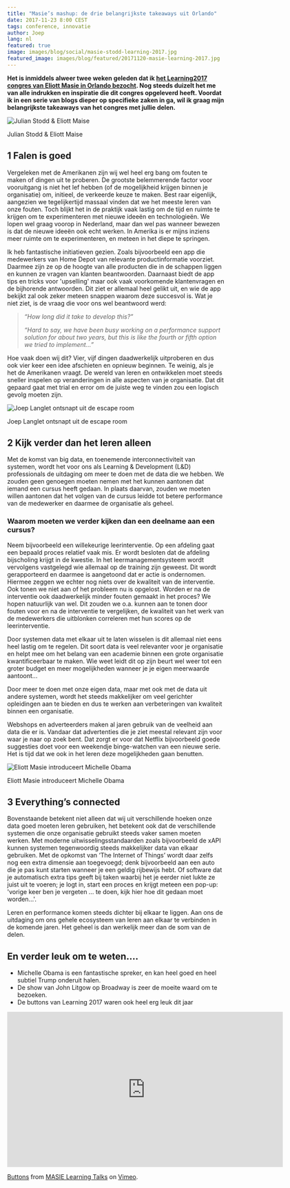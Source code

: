 ```yaml
---
title: "Masie’s mashup: de drie belangrijkste takeaways uit Orlando"
date: 2017-11-23 8:00 CEST
tags: conference, innovatie
author: Joep
lang: nl
featured: true
image: images/blog/social/masie-stodd-learning-2017.jpg
featured_image: images/blog/featured/20171120-masie-learning-2017.jpg
---
```


**Het is inmiddels alweer twee weken geleden dat ik [het Learning2017 congres van Eliott Masie in Orlando bezocht](/blog/masie-over-masie-learning-2017/). Nog steeds duizelt het me van alle indrukken en inspiratie die dit congres opgeleverd heeft. Voordat ik in een serie van blogs dieper op specifieke zaken in ga, wil ik graag mijn belangrijkste takeaways van het congres met jullie delen.**

![Julian Stodd & Eliott Maise](/images/blog/masie-learning-2017-julian-stodd.jpg)
<p class="caption">Julian Stodd & Eliott Maise</p>

## 1 Falen is goed

Vergeleken met de Amerikanen zijn wij wel heel erg bang om fouten te maken of dingen uit te proberen. De grootste belemmerende factor voor vooruitgang is niet het lef hebben (of de mogelijkheid krijgen binnen je organisatie) om, initieel, de verkeerde keuze te maken. Best raar eigenlijk, aangezien we tegelijkertijd massaal vinden dat we het meeste leren van onze fouten. Toch blijkt het in de praktijk vaak lastig om de tijd en ruimte te krijgen om te experimenteren met nieuwe ideeën en technologieën. We lopen wel graag voorop in Nederland, maar dan wel pas wanneer bewezen is dat de nieuwe ideeën ook echt werken. In Amerika is er mijns inziens meer ruimte om te experimenteren, en meteen in het diepe te springen.

Ik heb fantastische initiatieven gezien. Zoals bijvoorbeeld een app die medewerkers van Home Depot van relevante productinformatie voorziet. Daarmee zijn ze op de hoogte van alle producten die in de schappen liggen en kunnen ze vragen van klanten beantwoorden. Daarnaast biedt de app tips en tricks voor 'upselling' maar ook vaak voorkomende klantenvragen en de bijhorende antwoorden. Dit ziet er allemaal heel gelikt uit, en wie de app bekijkt zal ook zeker meteen snappen waarom deze succesvol is. Wat je niet ziet, is de vraag die voor ons wel beantwoord werd:

>*“How long did it take to develop this?”*
>
>*“Hard to say, we have been busy working on a performance support solution for about two years, but this is like the fourth or fifth option we tried to implement…”*

Hoe vaak doen wij dit? Vier, vijf dingen daadwerkelijk uitproberen en dus ook vier keer een idee afschieten en opnieuw beginnen. Te weinig, als je het de Amerikanen vraagt. De wereld van leren en ontwikkelen moet steeds sneller inspelen op veranderingen in alle aspecten van je organisatie. Dat dit gepaard gaat met trial en error om de juiste weg te vinden zou een logisch gevolg moeten zijn.

![Joep Langlet ontsnapt uit de escape room](/images/blog/masie-learning-2017-escaperoom.jpg)
<p class="caption">Joep Langlet ontsnapt uit de escape room</p>

## 2 Kijk verder dan het leren alleen
Met de komst van big data, en toenemende interconnectiviteit van systemen, wordt het voor ons als Learning & Development (L&D) professionals de uitdaging om meer te doen met de data die we hebben. We zouden geen genoegen moeten nemen met het kunnen aantonen dat iemand een cursus heeft gedaan. In plaats daarvan, zouden we moeten willen aantonen dat het volgen van de cursus leidde tot betere performance van de medewerker en daarmee de organisatie als geheel.

### Waarom moeten we verder kijken dan een deelname aan een cursus?

Neem bijvoorbeeld een willekeurige leerinterventie. Op een afdeling gaat een bepaald proces relatief vaak mis. Er wordt besloten dat de afdeling bijscholing krijgt in de kwestie. In het leermanagementsysteem wordt vervolgens vastgelegd wie allemaal op de training zijn geweest. Dit wordt gerapporteerd en daarmee is aangetoond dat er actie is ondernomen. Hiermee zeggen we echter nog niets over de kwaliteit van de interventie. Ook tonen we niet aan of het probleem nu is opgelost. Worden er na de interventie ook daadwerkelijk minder fouten gemaakt in het proces? We hopen natuurlijk van wel. Dit zouden we o.a. kunnen aan te tonen door fouten voor en na de interventie te vergelijken, de kwaliteit van het werk van de medewerkers die uitblonken correleren met hun scores op de leerinterventie.

Door systemen data met elkaar uit te laten wisselen is dit allemaal niet eens heel lastig om te regelen. Dit soort data is veel relevanter voor je organisatie en helpt mee om het belang van een academie binnen een grote organisatie kwantificeerbaar te maken. Wie weet leidt dit op zijn beurt wel weer tot een groter budget en meer mogelijkheden wanneer je je eigen meerwaarde aantoont...

Door meer te doen met onze eigen data, maar met ook met de data uit andere systemen, wordt het steeds makkelijker om veel gerichter opleidingen aan te bieden en dus te werken aan verbeteringen van kwaliteit binnen een organisatie.

Webshops en adverteerders maken al jaren gebruik van de veelheid aan data die er is. Vandaar dat advertenties die je ziet meestal relevant zijn voor waar je naar op zoek bent. Dat zorgt er voor dat Netflix bijvoorbeeld goede suggesties doet voor een weekendje binge-watchen van een nieuwe serie. Het is tijd dat we ook in het leren deze mogelijkheden gaan benutten.

![Eliott Masie introduceert Michelle Obama](/images/blog/masie-learning-2017-michelle-obama.jpg)
<p class="caption">Eliott Masie introduceert Michelle Obama</p>

## 3 Everything’s connected
Bovenstaande betekent niet alleen dat wij uit verschillende hoeken onze data goed moeten leren gebruiken, het betekent ook dat de verschillende systemen die onze organisatie gebruikt steeds vaker samen moeten werken. Met moderne uitwisselingsstandaarden zoals bijvoorbeeld de xAPI kunnen systemen tegenwoordig steeds makkelijker data van elkaar gebruiken. Met de opkomst van ‘The Internet of Things’ wordt daar zelfs nog een extra dimensie aan toegevoegd; denk bijvoorbeeld aan een auto die je pas kunt starten wanneer je een geldig rijbewijs hebt. Of software dat je automatisch extra tips geeft bij taken waarbij het je eerder niet lukte ze juist uit te voeren; je logt in, start een proces en krijgt meteen een pop-up: 'vorige keer ben je vergeten ... te doen, kijk hier hoe dit gedaan moet worden...'.

Leren en performance komen steeds dichter bij elkaar te liggen. Aan ons de uitdaging om ons gehele ecosysteem van leren aan elkaar te verbinden in de komende jaren. Het geheel is dan werkelijk meer dan de som van de delen.

## En verder leuk om te weten….
- Michelle Obama is een fantastische spreker, en kan heel goed en heel subtiel Trump onderuit halen.
- De show van John Litgow op Broadway is zeer de moeite waard om te bezoeken.
- De buttons van Learning 2017 waren ook heel erg leuk dit jaar
<iframe src="https://player.vimeo.com/video/243773500" width="640" height="360" frameborder="0" webkitallowfullscreen mozallowfullscreen allowfullscreen></iframe>
<p><a href="https://vimeo.com/243773500">Buttons</a> from <a href="https://vimeo.com/masie">MASIE Learning Talks</a> on <a href="https://vimeo.com">Vimeo</a>.</p>
